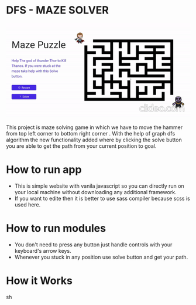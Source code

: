 # DFS - MAZE SOLVER

<p align="center">
  <img src="dfs.gif">
</p>
  


This project is maze solving game in which we have to move the hammer from top left corner to bottom right corner . With the help of graph dfs algorithm the new functionality added where by clicking the solve button you are able to get the path from your current position to goal.


# How to run app 

 * This is simple website with vanila javascript so you can directly run on your local machine without downloading any additional framework.
 * If you want to edite then it is better to use sass compiler because scss is used here. 

# How to run modules

* You don't need to press any button just handle controls with your keyboard's arrow keys.
* Whenever you stuck in any position use solve button and get your path.


# How it Works
sh
```

```



